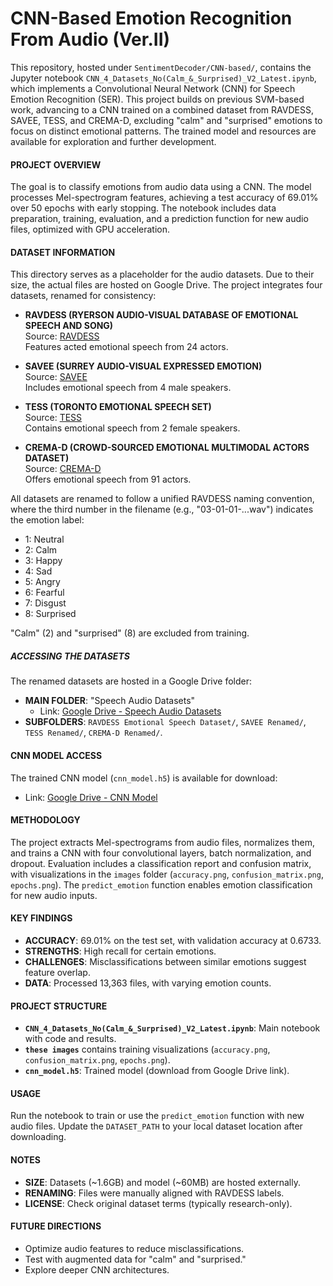 # CNN-Based Emotion Recognition From Audio (Ver.II)

This repository, hosted under `SentimentDecoder/CNN-based/`, contains the Jupyter notebook `CNN_4_Datasets_No(Calm_&_Surprised)_V2_Latest.ipynb`, which implements a Convolutional Neural Network (CNN) for Speech Emotion Recognition (SER). This project builds on previous SVM-based work, advancing to a CNN trained on a combined dataset from RAVDESS, SAVEE, TESS, and CREMA-D, excluding "calm" and "surprised" emotions to focus on distinct emotional patterns. The trained model and resources are available for exploration and further development.

#### PROJECT OVERVIEW
The goal is to classify emotions from audio data using a CNN. The model processes Mel-spectrogram features, achieving a test accuracy of 69.01% over 50 epochs with early stopping. The notebook includes data preparation, training, evaluation, and a prediction function for new audio files, optimized with GPU acceleration.

#### DATASET INFORMATION
This directory serves as a placeholder for the audio datasets. Due to their size, the actual files are hosted on Google Drive. The project integrates four datasets, renamed for consistency:

- **RAVDESS (RYERSON AUDIO-VISUAL DATABASE OF EMOTIONAL SPEECH AND SONG)**  
  Source: [RAVDESS](https://zenodo.org/records/1188976)  
  Features acted emotional speech from 24 actors.

- **SAVEE (SURREY AUDIO-VISUAL EXPRESSED EMOTION)**  
  Source: [SAVEE](https://www.surrey.ac.uk/speech-music-identity-emotion-database-savee)  
  Includes emotional speech from 4 male speakers.

- **TESS (TORONTO EMOTIONAL SPEECH SET)**  
  Source: [TESS](https://tspace.library.utoronto.ca/handle/1807/24487)  
  Contains emotional speech from 2 female speakers.

- **CREMA-D (CROWD-SOURCED EMOTIONAL MULTIMODAL ACTORS DATASET)**  
  Source: [CREMA-D](https://github.com/CheyneyComputerScience/CREMA-D)  
  Offers emotional speech from 91 actors.

All datasets are renamed to follow a unified RAVDESS naming convention, where the third number in the filename (e.g., "03-01-01-...wav") indicates the emotion label:  
- 1: Neutral  
- 2: Calm  
- 3: Happy  
- 4: Sad  
- 5: Angry  
- 6: Fearful  
- 7: Disgust  
- 8: Surprised  

"Calm" (2) and "surprised" (8) are excluded from training.

##### ACCESSING THE DATASETS
The renamed datasets are hosted in a Google Drive folder:  
- **MAIN FOLDER**: "Speech Audio Datasets"  
  - Link: [Google Drive - Speech Audio Datasets](https://drive.google.com/drive/folders/1ZzjpMCv32hJtX5MvHBBSkRJ0vr9x4Lsw?usp=drive_link)  
- **SUBFOLDERS**: `RAVDESS Emotional Speech Dataset/`, `SAVEE Renamed/`, `TESS Renamed/`, `CREMA-D Renamed/`.

#### CNN MODEL ACCESS
The trained CNN model (`cnn_model.h5`) is available for download:  
- Link: [Google Drive - CNN Model](https://drive.google.com/file/d/1WLBT9jHYIqRV51JURt9rl2Eh6JsSLov4/view?usp=drive_link)

#### METHODOLOGY
The project extracts Mel-spectrograms from audio files, normalizes them, and trains a CNN with four convolutional layers, batch normalization, and dropout. Evaluation includes a classification report and confusion matrix, with visualizations in the `images` folder (`accuracy.png`, `confusion_matrix.png`, `epochs.png`). The `predict_emotion` function enables emotion classification for new audio inputs.

#### KEY FINDINGS
- **ACCURACY**: 69.01% on the test set, with validation accuracy at 0.6733.  
- **STRENGTHS**: High recall for certain emotions.  
- **CHALLENGES**: Misclassifications between similar emotions suggest feature overlap.  
- **DATA**: Processed 13,363 files, with varying emotion counts.

#### PROJECT STRUCTURE
- **`CNN_4_Datasets_No(Calm_&_Surprised)_V2_Latest.ipynb`**: Main notebook with code and results.  
- **`these images`** contains training visualizations (`accuracy.png`, `confusion_matrix.png`, `epochs.png`).  
- **`cnn_model.h5`**: Trained model (download from Google Drive link).

#### USAGE
Run the notebook to train or use the `predict_emotion` function with new audio files. Update the `DATASET_PATH` to your local dataset location after downloading.

#### NOTES
- **SIZE**: Datasets (~1.6GB) and model (~60MB) are hosted externally.  
- **RENAMING**: Files were manually aligned with RAVDESS labels.  
- **LICENSE**: Check original dataset terms (typically research-only).

#### FUTURE DIRECTIONS
- Optimize audio features to reduce misclassifications.  
- Test with augmented data for "calm" and "surprised."  
- Explore deeper CNN architectures.

